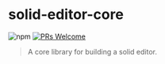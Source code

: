 # solid-editor-core

![npm](https://img.shields.io/npm/v/solid-editor-core) [![PRs Welcome](https://img.shields.io/badge/PRs-welcome-brightgreen.svg)](https://makeapullrequest.com)

> A core library for building a solid editor.
